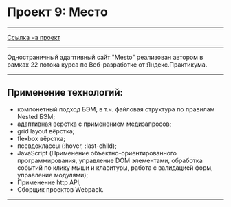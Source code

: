 # Проект 9: Место

------

[Ссылка на проект](https://a1rudy.github.io/mesto/)

------

Одностраничный адаптивный сайт "Mesto" реализован автором в рамках 22 потока курса по Веб-разработке от Яндекс.Практикума.

------

## Применение технологий:
* компонетный подход БЭМ, в т.ч. файловая структура по правилам Nested БЭМ;
* адаптивная верстка с применением медизапросов;
* grid layout вёрстка;
* flexbox вёрстка;
* псевдоклассы (:hover, :last-child);
* JavaScript (Применение объектно-ориентированного программирования, управление DOM элементами, обработка событий по клику мыши и клавитуры, работа с валидацией форм, управление модулями);
* Применение http API;
* Сборщик проектов Webpack.

------